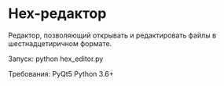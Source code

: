 # Hex-редактор

Редактор, позволяющий открывать и редактировать файлы в шестнадцетиричном формате.

Запуск:
  python hex_editor.py
  
Требования:
  PyQt5
  Python 3.6+
